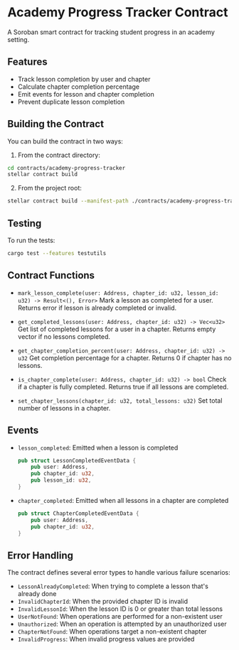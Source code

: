 # Academy Progress Tracker Contract

A Soroban smart contract for tracking student progress in an academy setting.

## Features

- Track lesson completion by user and chapter
- Calculate chapter completion percentage
- Emit events for lesson and chapter completion
- Prevent duplicate lesson completion

## Building the Contract

You can build the contract in two ways:

1. From the contract directory:

```bash
cd contracts/academy-progress-tracker
stellar contract build
```

2. From the project root:

```bash
stellar contract build --manifest-path ./contracts/academy-progress-tracker/Cargo.toml
```

## Testing

To run the tests:

```bash
cargo test --features testutils
```

## Contract Functions

- `mark_lesson_complete(user: Address, chapter_id: u32, lesson_id: u32) -> Result<(), Error>`
  Mark a lesson as completed for a user. Returns error if lesson is already completed or invalid.

- `get_completed_lessons(user: Address, chapter_id: u32) -> Vec<u32>`
  Get list of completed lessons for a user in a chapter. Returns empty vector if no lessons completed.

- `get_chapter_completion_percent(user: Address, chapter_id: u32) -> u32`
  Get completion percentage for a chapter. Returns 0 if chapter has no lessons.

- `is_chapter_complete(user: Address, chapter_id: u32) -> bool`
  Check if a chapter is fully completed. Returns true if all lessons are completed.

- `set_chapter_lessons(chapter_id: u32, total_lessons: u32)`
  Set total number of lessons in a chapter.

## Events

- `lesson_completed`: Emitted when a lesson is completed

  ```rust
  pub struct LessonCompletedEventData {
      pub user: Address,
      pub chapter_id: u32,
      pub lesson_id: u32,
  }
  ```

- `chapter_completed`: Emitted when all lessons in a chapter are completed
  ```rust
  pub struct ChapterCompletedEventData {
      pub user: Address,
      pub chapter_id: u32,
  }
  ```

## Error Handling

The contract defines several error types to handle various failure scenarios:

- `LessonAlreadyCompleted`: When trying to complete a lesson that's already done
- `InvalidChapterId`: When the provided chapter ID is invalid
- `InvalidLessonId`: When the lesson ID is 0 or greater than total lessons
- `UserNotFound`: When operations are performed for a non-existent user
- `Unauthorized`: When an operation is attempted by an unauthorized user
- `ChapterNotFound`: When operations target a non-existent chapter
- `InvalidProgress`: When invalid progress values are provided
